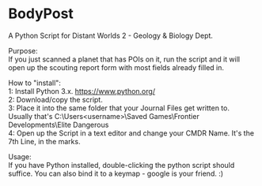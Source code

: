 # BodyPost
A Python Script for Distant Worlds 2 - Geology &amp; Biology Dept.

Purpose:<br>
If you just scanned a planet that has POIs on it, run the script and it will open up the scouting report form
with most fields already filled in.

How to "install":<br>
1: Install Python 3.x. https://www.python.org/<br>
2: Download/copy the script.<br>
3: Place it into the same folder that your Journal Files get written to.<br>
   Usually that's C:\Users\<username>\Saved Games\Frontier Developments\Elite Dangerous<br>
4: Open up the Script in a text editor and change your CMDR Name. It's the 7th Line, in the marks.
   
Usage:<br>
If you have Python installed, double-clicking the python script should suffice. You can also bind it to a keymap - google is your friend. :)
